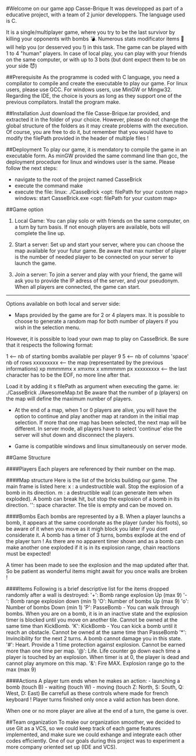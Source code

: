 #Welcome on our game app Casse-Brique
It was developped as part of a educative project, with a team of 2 junior developpers.
The language used is C.

It is a single/multiplayer game, where you try to be the last survivor by killing your opponents with bombs :bomb:. Numerous stats modificator  items :gift: will help you (or desserved you !) in this task.
The game can be played with 1 to 4 "human" players. In case of local play, you can play with your friends on the same computer, or with up to 3 bots (but dont expect them to be on your side :smiling_imp:)


##Prerequisite
As the programme is coded with C language, you need a compilator to compile and create the executable to play our game.
For linux users, please use GCC.
For windows users, use MinGW or Mingw32.
Regarding the IDE, the choice is yours as long as they support one of the previous compilators.
Install the program make.


##Installation
Just download the file Casse-Brique.tar provided, and extracted it in the folder of your choice. However, please do not change the global structure of the folders as it may create problems with the execution. Of course, you are free to do it, but remember that you would have to modify the filePath provided in the header of multiple files !

##Deployment
To play our game, it is mendatory to compile the game in an executable form.
As minGW provided the same command line than gcc, the deployment procedure for linux and windows user is the same.
Please follow the next steps:
- navigate to the root of the project named CasseBrick
- execute the command make
- execute the file:
	linux:
	./CasseBrick <opt: filePath for your custom map>
	windows:
	start CasseBrick.exe <opt: filePath for your custom map>


##Game option

1) Local Game:
You can play solo or with friends on the same computer, on a turn by turn basis. If not enough players are available, bots will complete the line up.

2) Start a server:
Set up and start your server, where you can choose the map available for your futur game.
Be aware that max number of player is the number of needed player to be connected on your server to launch the game.

3) Join a server:
To join a server and play with your friend, the game will ask you to provide the IP adress of the server, and your pseudonym. When all players are connected, the game can start.

-------------
Options available on both local and server side:

* Maps provided by the game are for 2 or 4 players max. It is possible to choose to generate a random map for both number of players if you wish in the selection menu.

However, it is possible to load your own map to play on CasseBrick.
Be sure that it respects the following format:

1 <-- nb of starting bombs available per player
9 5 <-- nb of columns 'space' nb of rows
xxxxxxxxx <-- the map (representated by the previous informations) 
xp mmmmmx
x xmxmx x
xmmmmm px
xxxxxxxxx <-- the last character has to be the EOF, no more line after that.

Load it by adding it s filePath as argument when executing the game.
ie: ./CasseBrick ./AwesomeMap.txt
Be aware that the number of p (players) on the map will define the maximum number of players.

* At the end of a map, when 1 or 0 players are alive, you will have the option to continue and play another map at random in the initial map selection. If more that one map has been selected, the next map will be different.
In server mode, all players have to select 'continue' else the server will shut down and disconnect the players.

* Game is compatible windows and linux simultaneously on server mode.

##Game Structure

####Players
Each players are referenced by their number on the map.

####Map structure
Here is the list of the bricks building our game. The main frame is listed here:
	x : a undestructible wall. Stop the explosion of a bomb in its direction.
	m : a destructible wall (can generate item when exploded). A bomb can break hit, but stop the explosion of a bomb in its direction.
	'': space character. The tile is empty and can be moved on.
	
####Bombs
Each bombs are represented by a B. When a player launchs a bomb, it appears at the same coordonate as the player (under his foots), so be aware of it when you move as it migh block you later if you dont considerate it.
A bomb has a timer of 3 turns, bombs explode at the end of the player turn ! As there are no apparent timer shown and as a bomb can make another one exploded if it is in its explosion range, chain reactions must be expected!

A timer has been made to see the explosion and the map updated after that. So be patient as wonderful items might await for you once walls are broken !

####Items
Following is a brief descriptive list for the items dropped randomly after a wall is destroyed:
        '+': Bomb range explosion Up (max 9)
        '-': Bomb range explosion down (min 1)
        'O': Number of bombs Up (max 9)
        'o': Number of bombs Down (min 1)
	'P': PasseBomb - You can walk through bombs. When you are on a bomb, it is in an inactive state and the explosion timer is blocked until you move on another tile. Cannot be owned at the same time than KickBomb.
	'K': KickBomb - You can kick a bomb until it reach an obstacle. Cannot be owned at the same time than PasseBomb
	'*': Invincibility for the next 2 turns. A bomb cannot damage you in this state.
	'#': Heart. Provide a 1 time protection against explosion. Cannot be earned more than one time per map.
	'@': Life. Life counter go down each time a player is touched by an explosion. When timer is at 0, the player is dead and cannot play anymore on this map.
	'&': Fire MAX. Explosion range go to the max (max 9)

####Actions
A player turn ends when he makes an action:
	- launching a bomb (touch B)
	- waiting (touch W)
	- moving (touch Z: North, S: South, Q: West, D: East) Be carrefull as these controls where made for french keyboard !
Player turns finished only once a valid action has been done. 
	
When one or no more player are alive at the end of a turn, the game is over.


##Team organization
To make our organization smoother, we decided to use Git as a VCS, so we could keep track of each game features implemented, and make sure we could exhange and integrate each other codes efficiently.
One of our goals during this project was to experiment a more company oriented set up (IDE and VCS).


